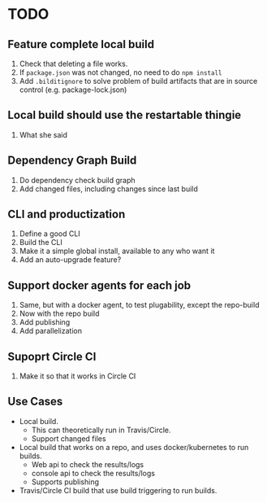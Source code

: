 # TODO

## Feature complete local build

1. Check that deleting a file works.
1. If `package.json` was not changed, no need to do `npm install`
1. Add `.bilditignore` to solve problem of build artifacts that are in source control (e.g. package-lock.json)

## Local build should use the restartable thingie

1. What she said

## Dependency Graph Build

1. Do dependency check build graph
1. Add changed files, including changes since last build

## CLI and productization

1. Define a good CLI
1. Build the CLI
1. Make it a simple global install, available to any who want it
1. Add an auto-upgrade feature?

## Support docker agents for each job

1. Same, but with a docker agent, to test plugability, except the repo-build
1. Now with the repo build
1. Add publishing
1. Add parallelization

## Supoprt Circle CI

1. Make it so that it works in Circle CI

## Use Cases

* Local build.
  * This can theoretically run in Travis/Circle.
  * Support changed files
* Local build that works on a repo, and uses docker/kubernetes to run builds.
  * Web api to check the results/logs
  * console api to check the results/logs
  * Supports publishing
* Travis/Circle CI build that use build triggering to run builds.
